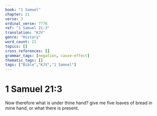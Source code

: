 ```yaml
---
book: "1 Samuel"
chapter: 21
verse: 3
ordinal_verse: 7776
ref: "1 Samuel 21:3"
translation: "KJV"
genre: "History"
word_count: 21
topics: []
cross_references: []
grammar_tags: [negation, cause-effect]
thematic_tags: []
tags: ["Bible","KJV","1 Samuel"]
---
```


# 1 Samuel 21:3

Now therefore what is under thine hand? give me five loaves of bread in mine hand, or what there is present.
